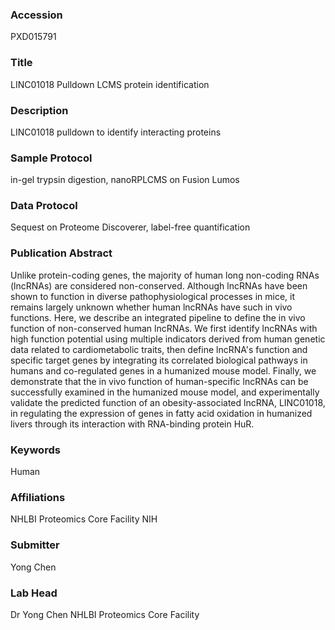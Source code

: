 ### Accession
PXD015791

### Title
LINC01018 Pulldown LCMS protein identification

### Description
LINC01018 pulldown to identify interacting proteins

### Sample Protocol
in-gel trypsin digestion, nanoRPLCMS on Fusion Lumos

### Data Protocol
Sequest on Proteome Discoverer, label-free quantification

### Publication Abstract
Unlike protein-coding genes, the majority of human long non-coding RNAs (lncRNAs) are considered non-conserved. Although lncRNAs have been shown to function in diverse pathophysiological processes in mice, it remains largely unknown whether human lncRNAs have such in vivo functions. Here, we describe an integrated pipeline to define the in vivo function of non-conserved human lncRNAs. We first identify lncRNAs with high function potential using multiple indicators derived from human genetic data related to cardiometabolic traits, then define lncRNA's function and specific target genes by integrating its correlated biological pathways in humans and co-regulated genes in a humanized mouse model. Finally, we demonstrate that the in vivo function of human-specific lncRNAs can be successfully examined in the humanized mouse model, and experimentally validate the predicted function of an obesity-associated lncRNA, LINC01018, in regulating the expression of genes in fatty acid oxidation in humanized livers through its interaction with RNA-binding protein HuR.

### Keywords
Human

### Affiliations
NHLBI Proteomics Core Facility
NIH

### Submitter
Yong Chen

### Lab Head
Dr Yong Chen
NHLBI Proteomics Core Facility



